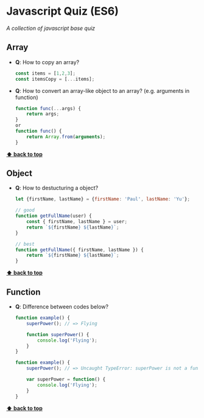 # Javascript Quiz (ES6)

*A collection of javascript base quiz*

## Array
  - **Q**: How to copy an array?
    ```javascript
    const items = [1,2,3];
    const itemsCopy = [...items];
    ```

  - **Q**: How to convert an array-like object to an array? (e.g. arguments in function)
    ```javascript
    function func(...args) {
        return args;
    }
    or
    function func() {
        return Array.from(arguments);
    }
    ```
**[⬆ back to top](#table-of-contents)**

## Object
  - **Q**: How to destucturing a object?
    ```javascript
    let {firstName, lastName} = {firstName: 'Paul', lastName: 'Yu'};
    
    // good
    function getFullName(user) {
        const { firstName, lastName } = user;
        return `${firstName} ${lastName}`;
    }
    
    // best
    function getFullName({ firstName, lastName }) {
        return `${firstName} ${lastName}`;
    }
    ```
**[⬆ back to top](#table-of-contents)**

## Function
  - **Q**: Difference between codes below?
    ```javascript
    function example() {
        superPower(); // => Flying

        function superPower() {
            console.log('Flying');
        }
    }
    ```
    ```javascript
    function example() {
        superPower(); // => Uncaught TypeError: superPower is not a function

        var superPower = function() {
            console.log('Flying');
        }
    }
    ```
**[⬆ back to top](#table-of-contents)**
